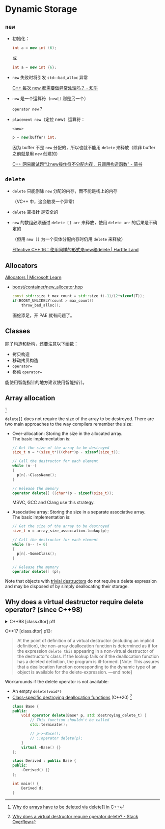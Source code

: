 # Dynamic Storage
## `new`
- 初始化：

  ```cpp
  int a = new int (6);
  ```
  或
  ```cpp
  int a = new int {6};
  ```

- `new` 失败时将引发 `std::bad_alloc` 异常

  [C++ 每次 new 都需要做异常处理吗？ - 知乎](https://www.zhihu.com/question/52291267)

- `new` 是一个运算符（`new[]` 则是另一个）

  `operator new`？

- `placement new`（定位 new）运算符：

  `<new>`
  ```cpp
  p = new(buffer) int;
  ```
  因为 buffer 不是 `new` 分配的，所以也就不能用 `delete` 来释放（除非 buffer 之前就是用 `new` 创建的）

  [C++ 网易面试题“让new操作符不分配内存，只调用构造函数” - 简书](https://www.jianshu.com/p/b52a5df69c88)

## `delete`
- `delete` 只能删除 `new` 分配的内存，而不能是栈上的内存

  （VC++ 中，这会触发一个异常）

- `delete` 空指针 是安全的

- `new` 的数组必须通过 `delete [] arr` 来释放，使用 `delete arr` 的后果是不确定的

  （但用 `new []` 为一个实体分配内存时仍用 `delete` 来释放）

  [Effective C++ 16：使用同样的形式来new和delete | Harttle Land](https://harttle.land/2015/08/07/effective-cpp-16.html)

## Allocators
[Allocators | Microsoft Learn](https://learn.microsoft.com/en-us/cpp/standard-library/allocators?view=msvc-170)

- [boost/container/new\_allocator.hpp](https://www.boost.org/doc/libs/1_87_0/boost/container/new_allocator.hpp)
  ```cpp
  const std::size_t max_count = std::size_t(-1)/(2*sizeof(T));
  if(BOOST_UNLIKELY(count > max_count))
      throw_bad_alloc();
  ```
  画蛇添足，开 PAE 就有问题了。

## Classes
除了构造和析构，还要注意以下函数：
- 拷贝构造
- 移动拷贝构造
- `operator=`
- 移动 `operator=`

能使用智能指针的地方建议使用智能指针。

## Array allocation
[^pvs]

`delete[]` does not require the size of the array to be destroyed. There are two main approaches to the way compilers remember the size:
- Over-allocation: Storing the size in the allocated array.  
  The basic implementation is:
  ```cpp
  // Get the size of the array to be destroyed
  size_t n = *(size_t*)((char*)p - sizeof(size_t));

  // Call the destructor for each element
  while (n--)
  {
    p[n].~ClassName();
  }

  // Release the memory
  operator delete[] ((char*)p - sizeof(size_t));
  ```
  MSVC, GCC and Clang use this strategy.
  
- Associative array: Storing the size in a separate associative array.  
  The basic implementation is:
  ```cpp
  // Get the size of the array to be destroyed
  size_t n = array_size_association.lookup(p);

  // Call the destructor for each element
  while (n-- != 0)
  {
    p[n].~SomeClass();
  }

  // Release the memory
  operator delete[] (p);
  ```

Note that objects with [trivial destructors](https://en.cppreference.com/w/cpp/language/destructor#Trivial_destructor) do not require a delete expression and may be disposed of by simply deallocating their storage.

[^pvs]: [Why do arrays have to be deleted via delete\[\] in C++](https://pvs-studio.com/en/blog/posts/cpp/0973/)

## Why does a virtual destructor require delete operator? (since C++98)
<details><summary>C++98 [class.dtor] p11</summary>

> At the point of definition of a virtual destructor (including an implicit definition), non-placement operator delete shall be looked up in the scope of the destructor’s class and if found shall be accessible and unambiguous. [Note: this assures that an operator delete corresponding to the dynamic type of an object is available for the delete-expression.]

</details>

C++17 \[class.dtor\] p13:

> At the point of definition of a virtual destructor (including an implicit definition), the non-array deallocation function is determined as if for the expression `delete this` appearing in a non-virtual destructor of the destructor’s class. If the lookup fails or if the deallocation function has a deleted definition, the program is ill-formed. [Note: This assures that a deallocation function corresponding to the dynamic type of an object is available for the delete-expression. —end note]

Workarounds if the delete operator is not available:
- An empty `delete(void*)`
- [Class-specific destroying deallocation functions](https://en.cppreference.com/w/cpp/memory/new/operator_delete) (C++20) [^virtual-dtor-c++20]
    ```cpp
    class Base {
    public:
        void operator delete(Base* p, std::destroying_delete_t) {
            // This function shouldn't be called
            std::terminate();

            // p->~Base();
            // ::operator delete(p);
        }
        virtual ~Base() {}
    };

    class Derived : public Base {
    public:
        ~Derived() {}
    };

    int main() {
        Derived d;
    }
    ```

[^virtual-dtor-c++20]: [Why does a virtual destructor require operator delete? - Stack Overflow](https://stackoverflow.com/questions/31686508/why-is-delete-operator-required-for-virtual-destructors)